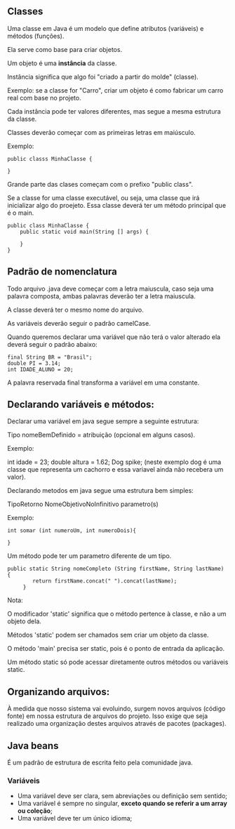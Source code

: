 ## Classes

Uma classe em Java é um modelo que define atributos (variáveis) e métodos (funções).

Ela serve como base para criar objetos.

Um objeto é uma **instância** da classe.

Instância significa que algo foi "criado a partir do molde" (classe).

  Exemplo: se a classe for "Carro", criar um objeto é como fabricar um carro real com base no projeto.
  
Cada instância pode ter valores diferentes, mas segue a mesma estrutura da classe.

Classes deverão começar com as primeiras letras em maiúsculo.

Exemplo:

```
public classs MinhaClasse {

}
```
Grande parte das clases começam com o prefixo "public class".

Se a classe for uma classe executável, ou seja, uma classe que irá inicializar algo do proejeto. Essa classe deverá ter um método principal que é o main.

```
public class MinhaClasse {
    public static void main(String [] args) {

    }
}
```
## Padrão de nomenclatura

Todo arquivo .java deve começar com a letra maiuscula, caso seja uma palavra composta, ambas palavras deverão ter a letra maiuscula.

A classe deverá ter o mesmo nome do arquivo.

As variáveis deverão seguir o padrão camelCase.

Quando queremos declarar uma variável que não terá o valor alterado ela deverá seguir o padrão abaixo:

```
final String BR = "Brasil";
double PI = 3.14;
int IDADE_ALUNO = 20;
```

A palavra reservada final transforma a variável em uma constante.

## Declarando variáveis e métodos:

Declarar uma variável em java segue sempre a seguinte estrutura:

Tipo nomeBemDefinido = atribuição (opcional em alguns casos).

Exemplo:

int idade = 23;
double altura = 1.62;
Dog spike; (neste exemplo dog é uma classe que representa um cachorro e essa variavel ainda não recebera um valor).

Declarando metodos em java segue uma estrutura bem simples:

TipoRetorno NomeObjetivoNoInfinitivo parametro(s)

Exemplo:

```
int somar (int numeroUm, int numeroDois){

}
```
Um método pode ter um parametro diferente de um tipo.

```
public static String nomeCompleto (String firstName, String lastName) {
        return firstName.concat(" ").concat(lastName);
     }
```

Nota:

O modificador 'static' significa que o método pertence à classe, e não a um objeto dela.

Métodos 'static' podem ser chamados sem criar um objeto da classe.

O método 'main' precisa ser static, pois é o ponto de entrada da aplicação.

Um método static só pode acessar diretamente outros métodos ou variáveis static.

## Organizando arquivos:

À medida que nosso sistema vai evoluindo, surgem novos arquivos (código fonte) em nossa estrutura de arquivos do projeto. Isso exige  que seja realizado uma organização destes arquivos através de pacotes (packages).

## Java beans

É um padrão de estrutura de escrita feito pela comunidade java.

### Variáveis

- Uma variável deve ser clara, sem abreviações ou definição sem sentido;
- Uma variável é sempre no singular, **exceto quando se referir a um array ou coleção**;
- Uma variável deve ter um único idioma;